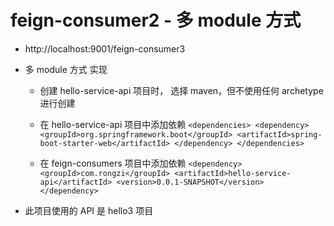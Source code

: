 # feign-consumer2 - 多 module 方式

- http://localhost:9001/feign-consumer3

- 多 module 方式 实现
    - 创建 hello-service-api 项目时， 选择 maven，但不使用任何 archetype 进行创建
    - 在 hello-service-api 项目中添加依赖
         `<dependencies>
            <dependency>
                <groupId>org.springframework.boot</groupId>
                <artifactId>spring-boot-starter-web</artifactId>
            </dependency>
        </dependencies>`
        
    - 在 feign-consumers 项目中添加依赖
        `<dependency>
            <groupId>com.rongzi</groupId>
            <artifactId>hello-service-api</artifactId>
            <version>0.0.1-SNAPSHOT</version>
        </dependency>`

- 此项目使用的 API 是 hello3 项目
